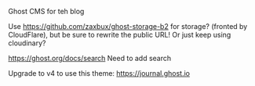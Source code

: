 Ghost CMS for teh blog

Use https://github.com/zaxbux/ghost-storage-b2 for storage? (fronted by CloudFlare), but be sure to rewrite the public URL! Or just keep using cloudinary?

https://ghost.org/docs/search Need to add search

Upgrade to v4 to use this theme: https://journal.ghost.io
